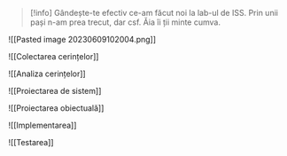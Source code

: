 >[!info]
>Gândește-te efectiv ce-am făcut noi la lab-ul de ISS. Prin unii pași n-am prea trecut, dar csf. Ăia îi ții minte cumva.

![[Pasted image 20230609102004.png]]


![[Colectarea cerințelor]]

![[Analiza cerințelor]]

![[Proiectarea de sistem]]

![[Proiectarea obiectuală]]

![[Implementarea]]

![[Testarea]]